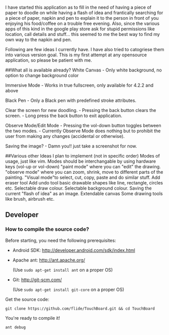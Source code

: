 I have started this application as to fill in the need of having a piece of paper to doodle on while having a flash of idea and frantically searching for a piece of paper, napkin and pen to explain it to the person in front of you enjoying his food/coffee on a trouble free evening.
Also, since the various apps of this kind in the google play store ask for stupid permissions like location, call details and stuff... this seemed to me the best way to find my own way to the napkin and pen.

Following are few ideas I currently have. I have also tried to catogriese them into various version goal.
This is my first attempt at any opensource application, so please be patient with me.

##What all is available already?
White Canvas
	- Only white background, no option to change background color

Immersive Mode
	- Works in true fullscreen, only available for 4.2.2 and above

Black Pen
	- Only a Black pen with predefined stroke attributes.

Clear the screen for new doodling.
	- Pressing the back button clears the screen.
	- Long press the back button to exit application.

Observe Mode/Edit Mode
	- Pressing the vol-down button toggles between the two modes.
	- Currently Observe Mode does nothing but to prohibit the user from making any changes (accidental or otherwise).

Saving the image?
	- Damn you!! just take a screenshot for now.

##Various other Ideas I plan to implement (not in specific order) 
Modes of usage, just like vim. Modes should be interchangable by using hardware keys (vol-up or vol-down)
	"paint mode" where you can "edit" the drawing.
	"observe mode" where you can zoom, shrink, move to different parts of the painting.
	"Visual mode"to select, cut, copy, paste and do similar stuff.
Add eraser tool
Add undo tool
basic drawable shapes like line, rectangle, circles etc.
Selectable draw colour.
Selectable background colour.
Saving the current "flash of idea" as an image.
Extendable canvas
Some drawing tools like brush, airbrush etc.

## Developer
### How to compile the source code?
Before starting, you need the following prerequisites:
-   Android SDK: http://developer.android.com/sdk/index.html
-   Apache ant: http://ant.apache.org/

    (Use `sudo apt-get install ant` on a proper OS)

-   Git: http://git-scm.com/

    (Use `sudo apt-get install git-core` on a proper OS)

Get the source code:

    git clone https://github.com/flide/TouchBoard.git && cd TouchBoard

You're ready to compile it!

    ant debug
